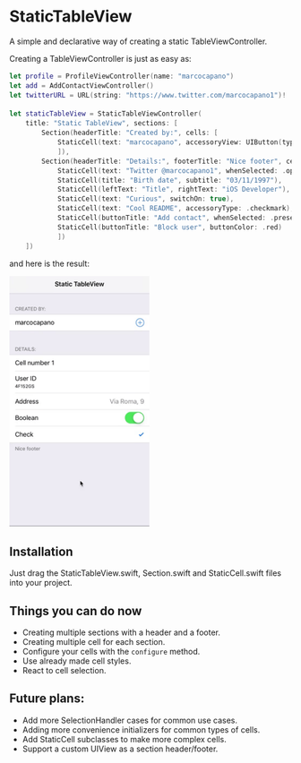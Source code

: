# StaticTableView

A simple and declarative way of creating a static TableViewController.

Creating a TableViewController is just as easy as:

``` swift
let profile = ProfileViewController(name: "marcocapano")
let add = AddContactViewController()
let twitterURL = URL(string: "https://www.twitter.com/marcocapano1")!

let staticTableView = StaticTableViewController(
    title: "Static TableView", sections: [
        Section(headerTitle: "Created by:", cells: [
            StaticCell(text: "marcocapano", accessoryView: UIButton(type: .contactAdd), whenSelected: .push(profile))
            ]),
        Section(headerTitle: "Details:", footerTitle: "Nice footer", cells: [
            StaticCell(text: "Twitter @marcocapano1", whenSelected: .open(twitterURL)),
            StaticCell(title: "Birth date", subtitle: "03/11/1997"),
            StaticCell(leftText: "Title", rightText: "iOS Developer"),
            StaticCell(text: "Curious", switchOn: true),
            StaticCell(text: "Cool README", accessoryType: .checkmark),
            StaticCell(buttonTitle: "Add contact", whenSelected: .present(add)),
            StaticCell(buttonTitle: "Block user", buttonColor: .red)
            ])
    ])

```

and here is the result:

<img src="/screenshots/example.gif" width="250">

## Installation
Just drag the StaticTableView.swift, Section.swift and StaticCell.swift files into your project.

## Things you can do now
- Creating multiple sections with a header and a footer.
- Creating multiple cell for each section.
- Configure your cells with the `configure` method.
- Use already made cell styles.
- React to cell selection.

## Future plans:
- Add more SelectionHandler cases for common use cases.
- Adding more convenience initializers for common types of cells.
- Add StaticCell subclasses to make more complex cells.
- Support a custom UIView as a section header/footer.
